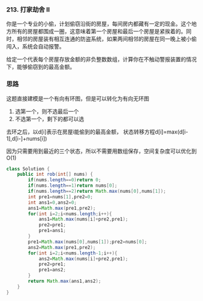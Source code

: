 ### 213. 打家劫舍 II

你是一个专业的小偷，计划偷窃沿街的房屋，每间房内都藏有一定的现金。这个地方所有的房屋都围成一圈，这意味着第一个房屋和最后一个房屋是紧挨着的。同时，相邻的房屋装有相互连通的防盗系统，如果两间相邻的房屋在同一晚上被小偷闯入，系统会自动报警。

给定一个代表每个房屋存放金额的非负整数数组，计算你在不触动警报装置的情况下，能够偷窃到的最高金额。

### 思路

这题直接建模是一个有向有环图，但是可以转化为有向无环图

1. 选第一个，则不选最后一个
2. 不选第一个，剩下的都可以选

去环之后，以d[i]表示在房屋i能偷到的最高金额，
状态转移方程d[i]=max(d[i-1],d[i-]+nums[i])


因为只需要用到最近的三个状态，所以不需要用数组保存，空间复杂度可以优化到O(1)


```java
class Solution {
    public int rob(int[] nums) {
        if(nums.length==0)return 0;
        if(nums.length==1)return nums[0];
        if(nums.length==2)return Math.max(nums[0],nums[1]);
        int pre1=nums[1],pre2=0;
        int ans1=0,ans2=0;
        ans1=Math.max(pre1,pre2);
        for(int i=2;i<nums.length;i++){
            ans1=Math.max(nums[i]+pre2,pre1);
            pre2=pre1;
            pre1=ans1;
        }
        pre1=Math.max(nums[0],nums[1]);pre2=nums[0];
        ans2=Math.max(pre1,pre2);
        for(int i=2;i<nums.length-1;i++){
            ans2=Math.max(nums[i]+pre2,pre1);
            pre2=pre1;
            pre1=ans2;
        }
        return Math.max(ans1,ans2);
    }
}
```